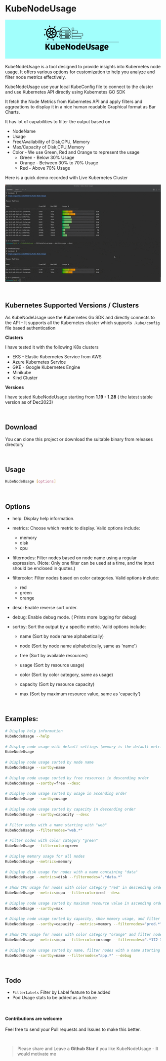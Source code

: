 
# KubeNodeUsage

![Alt text](KubeNodeUsage.png)

KubeNodeUsage is a tool designed to provide insights into Kubernetes node usage. It offers various options for customization to help you analyze and filter node metrics effectively.

KubeNodeUsage use your local KubeConfig file to connect to the cluster and use Kubernetes API directly using Kubernetes GO SDK

It fetch the Node Metrics from Kubernetes API and apply filters and aggreations to display it in a nice human readable Graphical format as Bar Charts.

It has lot of capabilities to filter the output based on

* NodeName
* Usage
* Free/Availability of Disk,CPU, Memory
* Max/Capacity of Disk,CPU,Memory
* Color - We use Green, Red and Orange to represent the usage 
  * Green - Below 30% Usage 
  * Orange - Between 30% to 70% Usage
  * Red - Above 70% Usage

Here is a quick demo recorded with Live Kubernetes Cluster

![Alt text](KubeNodeUsage-demo.gif)


&nbsp;

## Kubernetes Supported Versions / Clusters

As KubeNodeUsage use the Kubernetes Go SDK and directly connects to the API - It supports all the Kubernetes cluster which supports `.kube/config` file based authentication 

**Clusters**

I have tested it with the following K8s clusters

* EKS - Elastic Kubernetes Service from AWS
* Azure Kubernetes Service
* GKE - Google Kubernetes Engine
* Minikube
* Kind Cluster

**Versions**

I have tested KubeNodeUsage starting from **1.19 - 1.28** ( the latest stable version as of Dec2023)

&nbsp;

## Download

You can clone this project or download the suitable binary from releases directory

&nbsp;

## Usage

```bash
KubeNodeUsage [options]
```

&nbsp;
## Options

- help: Display help information.

- metrics: Choose which metric to display. Valid options include:

    - memory
    - disk
    - cpu

- filternodes: Filter nodes based on node name using a regular expression. (Note: Only one filter can be used at a time, and the input should be enclosed in quotes.)

- filtercolor: Filter nodes based on color categories. Valid options include:

    - red
    - green
    - orange

- desc: Enable reverse sort order.

- debug: Enable debug mode. ( Prints more logging for debug)


- sortby: Sort the output by a specific metric. Valid options include:

    - name (Sort by node name alphabetically)
    - node (Sort by node name alphabetically, same as 'name')

    - free (Sort by available resources)

    - usage (Sort by resource usage)
    - color (Sort by color category, same as usage)

    - capacity (Sort by resource capacity)
    - max (Sort by maximum resource value, same as 'capacity')

&nbsp;
## Examples:

```bash
# Display help information
KubeNodeUsage --help

# Display node usage with default settings (memory is the default metric)
KubeNodeUsage

# Display node usage sorted by node name
KubeNodeUsage --sortby=name

# Display node usage sorted by free resources in descending order
KubeNodeUsage --sortby=free --desc

# Display node usage sorted by usage in ascending order
KubeNodeUsage --sortby=usage

# Display node usage sorted by capacity in descending order
KubeNodeUsage --sortby=capacity --desc

# Filter nodes with a name starting with "web"
KubeNodeUsage --filternodes="web.*"

# Filter nodes with color category "green"
KubeNodeUsage --filtercolor=green

# Display memory usage for all nodes
KubeNodeUsage --metrics=memory

# Display disk usage for nodes with a name containing "data"
KubeNodeUsage --metrics=disk --filternodes=".*data.*"

# Show CPU usage for nodes with color category "red" in descending order
KubeNodeUsage --metrics=cpu --filtercolor=red --desc

# Display node usage sorted by maximum resource value in ascending order
KubeNodeUsage --sortby=max

# Display node usage sorted by capacity, show memory usage, and filter nodes with a name starting with "prod"
KubeNodeUsage --sortby=capacity --metrics=memory --filternodes="prod.*"

# Show CPU usage for nodes with color category "orange" and filter nodes with a name containing "IP range"
KubeNodeUsage --metrics=cpu --filtercolor=orange --filternodes=".*172-31.*"

# Display node usage sorted by name, filter nodes with a name starting with "app", and enable debug mode
KubeNodeUsage --sortby=name --filternodes="app.*" --debug

```
&nbsp;
## Todo

* `FilterLabels` Filter by Label feature to be added
* Pod Usage stats to be added as a feature

&nbsp;

#### Contributions are welcome

Feel free to send your Pull requests and Issues to make this better.

&nbsp;

>Please share and Leave a **Github Star** if you like KubeNodeUsage - It would motivate me